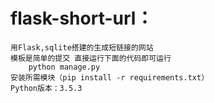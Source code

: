 # flask-short-url：

	用Flask,sqlite搭建的生成短链接的网站
	模板是简单的提交 直接运行下面的代码即可运行
		python manage.py
	安装所需模块（pip install -r requirements.txt）
	Python版本：3.5.3
